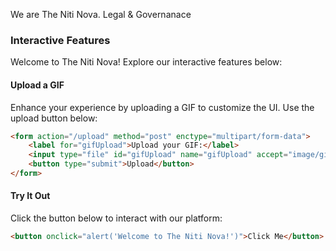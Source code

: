 We are The Niti Nova.
Legal & Governanace

### Interactive Features

Welcome to The Niti Nova! Explore our interactive features below:

#### Upload a GIF
Enhance your experience by uploading a GIF to customize the UI. Use the upload button below:

```html
<form action="/upload" method="post" enctype="multipart/form-data">
    <label for="gifUpload">Upload your GIF:</label>
    <input type="file" id="gifUpload" name="gifUpload" accept="image/gif">
    <button type="submit">Upload</button>
</form>
```

#### Try It Out
Click the button below to interact with our platform:

```html
<button onclick="alert('Welcome to The Niti Nova!')">Click Me</button>
```